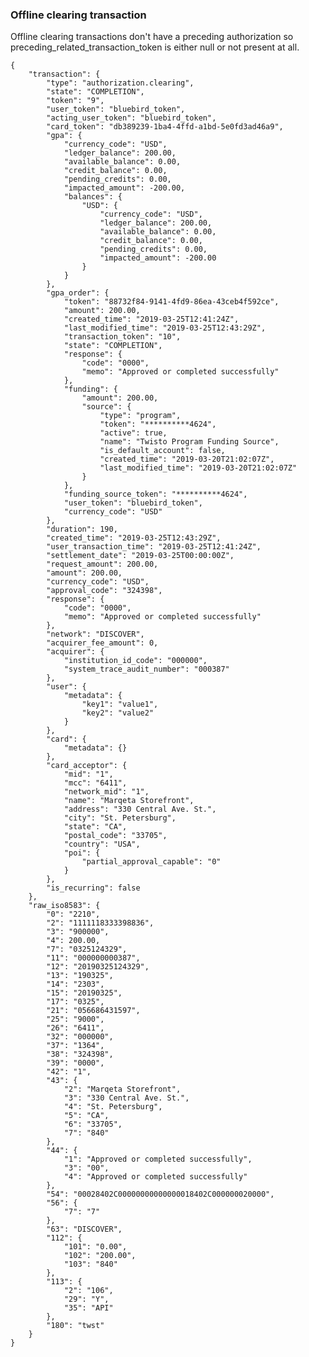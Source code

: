 ### Offline clearing transaction

Offline clearing transactions don't have a preceding authorization so preceding_related_transaction_token is either null or not present at all.

    {
        "transaction": {
            "type": "authorization.clearing",
            "state": "COMPLETION",
            "token": "9",
            "user_token": "bluebird_token",
            "acting_user_token": "bluebird_token",
            "card_token": "db389239-1ba4-4ffd-a1bd-5e0fd3ad46a9",
            "gpa": {
                "currency_code": "USD",
                "ledger_balance": 200.00,
                "available_balance": 0.00,
                "credit_balance": 0.00,
                "pending_credits": 0.00,
                "impacted_amount": -200.00,
                "balances": {
                    "USD": {
                        "currency_code": "USD",
                        "ledger_balance": 200.00,
                        "available_balance": 0.00,
                        "credit_balance": 0.00,
                        "pending_credits": 0.00,
                        "impacted_amount": -200.00
                    }
                }
            },
            "gpa_order": {
                "token": "88732f84-9141-4fd9-86ea-43ceb4f592ce",
                "amount": 200.00,
                "created_time": "2019-03-25T12:41:24Z",
                "last_modified_time": "2019-03-25T12:43:29Z",
                "transaction_token": "10",
                "state": "COMPLETION",
                "response": {
                    "code": "0000",
                    "memo": "Approved or completed successfully"
                },
                "funding": {
                    "amount": 200.00,
                    "source": {
                        "type": "program",
                        "token": "**********4624",
                        "active": true,
                        "name": "Twisto Program Funding Source",
                        "is_default_account": false,
                        "created_time": "2019-03-20T21:02:07Z",
                        "last_modified_time": "2019-03-20T21:02:07Z"
                    }
                },
                "funding_source_token": "**********4624",
                "user_token": "bluebird_token",
                "currency_code": "USD"
            },
            "duration": 190,
            "created_time": "2019-03-25T12:43:29Z",
            "user_transaction_time": "2019-03-25T12:41:24Z",
            "settlement_date": "2019-03-25T00:00:00Z",
            "request_amount": 200.00,
            "amount": 200.00,
            "currency_code": "USD",
            "approval_code": "324398",
            "response": {
                "code": "0000",
                "memo": "Approved or completed successfully"
            },
            "network": "DISCOVER",
            "acquirer_fee_amount": 0,
            "acquirer": {
                "institution_id_code": "000000",
                "system_trace_audit_number": "000387"
            },
            "user": {
                "metadata": {
                    "key1": "value1",
                    "key2": "value2"
                }
            },
            "card": {
                "metadata": {}
            },
            "card_acceptor": {
                "mid": "1",
                "mcc": "6411",
                "network_mid": "1",
                "name": "Marqeta Storefront",
                "address": "330 Central Ave. St.",
                "city": "St. Petersburg",
                "state": "CA",
                "postal_code": "33705",
                "country": "USA",
                "poi": {
                    "partial_approval_capable": "0"
                }
            },
            "is_recurring": false
        },
        "raw_iso8583": {
            "0": "2210",
            "2": "1111118333398836",
            "3": "900000",
            "4": 200.00,
            "7": "0325124329",
            "11": "000000000387",
            "12": "20190325124329",
            "13": "190325",
            "14": "2303",
            "15": "20190325",
            "17": "0325",
            "21": "056686431597",
            "25": "9000",
            "26": "6411",
            "32": "000000",
            "37": "1364",
            "38": "324398",
            "39": "0000",
            "42": "1",
            "43": {
                "2": "Marqeta Storefront",
                "3": "330 Central Ave. St.",
                "4": "St. Petersburg",
                "5": "CA",
                "6": "33705",
                "7": "840"
            },
            "44": {
                "1": "Approved or completed successfully",
                "3": "00",
                "4": "Approved or completed successfully"
            },
            "54": "00028402C00000000000000018402C000000020000",
            "56": {
                "7": "7"
            },
            "63": "DISCOVER",
            "112": {
                "101": "0.00",
                "102": "200.00",
                "103": "840"
            },
            "113": {
                "2": "106",
                "29": "Y",
                "35": "API"
            },
            "180": "twst"
        }
    }
